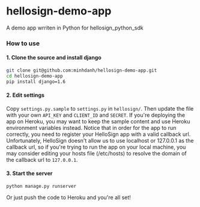 hellosign-demo-app
==================

A demo app wrriten in Python for hellosign_python_sdk

### How to use

#### 1. Clone the source and install django

````bash
git clone git@github.com:minhdanh/hellosign-demo-app.git
cd hellosign-demo-app
pip install django=1.6
````

#### 2. Edit settings

Copy `settings.py.sample` to `settings.py` in `hellosign/`. Then update the file with your own `API_KEY` and `CLIENT_ID` and `SECRET`.
If you're deploying the app on Heroku, you may want to keep the sample content and use Heroku environment variables instead.
Notice that in order for the app to run correctly, you need to register your HelloSign app with a valid callback url. Unfortunately, HelloSign doesn't allow us to use localhost or 127.0.0.1 as the callback url, so if you're trying to run the app on your local machine, you may consider editing your hosts file (/etc/hosts) to resolve the domain of the callback url to `127.0.0.1`.

#### 3. Start the server

````
python manage.py runserver
````

Or just push the code to Heroku and you're all set!
